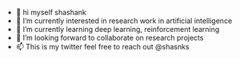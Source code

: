 - 👋 hi myself shashank
- 👀 I’m currently interested in research work in artificial intelligence
- 🌱 I’m currently learning deep learning, reinforcement learning
- 💞️ I’m looking forward to collaborate on research projects
- 📫 This is my twitter feel free to reach out @shasnks

<!---
shsnks/shsnks is a ✨ special ✨ repository because its `README.md` (this file) appears on your GitHub profile.
You can click the Preview link to take a look at your changes.
--->
